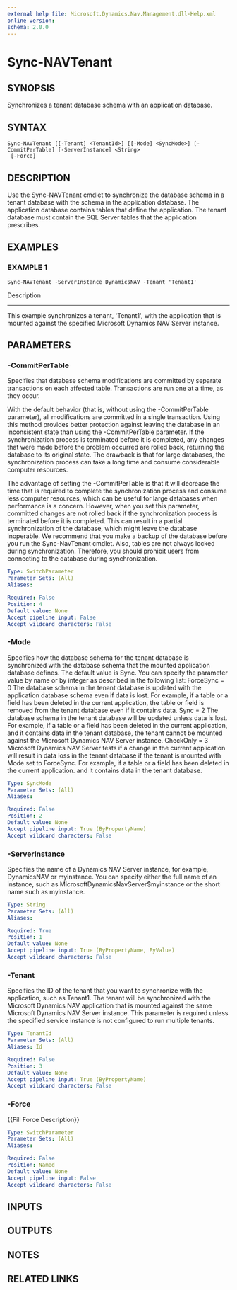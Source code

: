 ```yaml
---
external help file: Microsoft.Dynamics.Nav.Management.dll-Help.xml
online version: 
schema: 2.0.0
---
```


# Sync-NAVTenant

## SYNOPSIS
Synchronizes a tenant database schema with an application database.

## SYNTAX

```
Sync-NAVTenant [[-Tenant] <TenantId>] [[-Mode] <SyncMode>] [-CommitPerTable] [-ServerInstance] <String>
 [-Force]
```

## DESCRIPTION
Use the Sync-NAVTenant cmdlet to synchronize the database schema in a tenant database with the schema in the application database.
The application database contains tables that define the application.
The tenant database must contain the SQL Server tables that the application prescribes.

## EXAMPLES

### EXAMPLE 1
```
Sync-NAVTenant -ServerInstance DynamicsNAV -Tenant 'Tenant1'
```

Description

-----------

This example synchronizes a tenant, 'Tenant1', with the application that is mounted against the specified Microsoft Dynamics NAV Server instance.

## PARAMETERS

### -CommitPerTable
Specifies that database schema modifications are committed by separate transactions on each affected table.
Transactions are run one at a time, as they occur.

With the default behavior (that is, without using the -CommitPerTable parameter), all modifications are committed in a single transaction.
Using this method provides better protection against leaving the database in an inconsistent state than using the -CommitPerTable parameter.
If the synchronization process is terminated before it is completed, any changes that were made before the problem occurred are rolled back, returning the database to its original state.
The drawback is that for large databases, the synchronization process can take a long time and consume considerable computer resources.

The advantage of setting the -CommitPerTable is that it will decrease the time that is required to complete the synchronization process and consume less computer resources, which can be useful for large databases when performance is a concern. 
However, when you set this parameter, committed changes are not rolled back if the synchronization process is terminated before it is completed.
This can result in a partial synchronization of the database, which might leave the database inoperable.
We recommend that you make a backup of the database before you run the Sync-NavTenant cmdlet.
Also, tables are not always locked during synchronization.
Therefore, you should prohibit users from connecting to the database during synchronization.

```yaml
Type: SwitchParameter
Parameter Sets: (All)
Aliases: 

Required: False
Position: 4
Default value: None
Accept pipeline input: False
Accept wildcard characters: False
```

### -Mode
Specifies how the database schema for the tenant database is synchronized with the database schema that the mounted application database defines.
The default value is Sync.
You can specify the parameter value by name or by integer as described in the following list:
ForceSync = 0
The database schema in the tenant database is updated with the application database schema even if data is lost.
For example, if a table or a field has been deleted in the current application, the table or field is removed from the tenant database even if it contains data.
Sync = 2
The database schema in the tenant database will be updated unless data is lost.
For example, if a table or a field has been deleted in the current application, and it contains data in the tenant database, the tenant cannot be mounted against the Microsoft Dynamics NAV Server instance.
CheckOnly = 3
Microsoft Dynamics NAV Server tests if a change in the current application will result in data loss in the tenant database if the tenant is mounted with Mode set to ForceSync.
For example, if a table or a field has been deleted in the current application.
and it contains data in the tenant database.

```yaml
Type: SyncMode
Parameter Sets: (All)
Aliases: 

Required: False
Position: 2
Default value: None
Accept pipeline input: True (ByPropertyName)
Accept wildcard characters: False
```

### -ServerInstance
Specifies the name of a Dynamics NAV Server instance, for example, DynamicsNAV or myinstance.
You can specify either the full name of an instance, such as MicrosoftDynamicsNavServer$myinstance or the short name such as myinstance.

```yaml
Type: String
Parameter Sets: (All)
Aliases: 

Required: True
Position: 1
Default value: None
Accept pipeline input: True (ByPropertyName, ByValue)
Accept wildcard characters: False
```

### -Tenant
Specifies the ID of the tenant that you want to synchronize with the application, such as Tenant1.
The tenant will be synchronized with the Microsoft Dynamics NAV application that is mounted against the same Microsoft Dynamics NAV Server instance.
This parameter is required unless the specified service instance is not configured to run multiple tenants.

```yaml
Type: TenantId
Parameter Sets: (All)
Aliases: Id

Required: False
Position: 3
Default value: None
Accept pipeline input: True (ByPropertyName)
Accept wildcard characters: False
```

### -Force
{{Fill Force Description}}

```yaml
Type: SwitchParameter
Parameter Sets: (All)
Aliases: 

Required: False
Position: Named
Default value: None
Accept pipeline input: False
Accept wildcard characters: False
```

## INPUTS

## OUTPUTS

## NOTES
## RELATED LINKS

